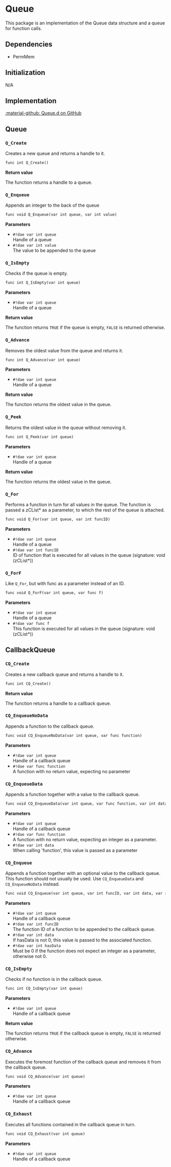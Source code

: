 # Queue
This package is an implementation of the Queue data structure and a queue for function calls.

## Dependencies

- PermMem

## Initialization
N/A

## Implementation
[:material-github: Queue.d on GitHub](https://github.com/Lehona/LeGo/blob/dev/Queue.d)

## Queue

### `Q_Create` 
Creates a new queue and returns a handle to it.
```dae
func int Q_Create()
```
**Return value**

The function returns a handle to a queue.

### `Q_Enqueue`
Appends an integer to the back of the queue
```dae
func void Q_Enqueue(var int queue, var int value)
```
**Parameters**

- `#!dae var int queue`  
    Handle of a queue
- `#!dae var int value`  
    The value to be appended to the queue

### `Q_IsEmpty`
Checks if the queue is empty.
```dae
func int Q_IsEmpty(var int queue)
```
**Parameters**

- `#!dae var int queue`  
    Handle of a queue

**Return value**

The function returns `TRUE` if the queue is empty, `FALSE` is returned otherwise.

### `Q_Advance`
Removes the oldest value from the queue and returns it.
```dae
func int Q_Advance(var int queue)
```
**Parameters**

- `#!dae var int queue`  
    Handle of a queue

**Return value**

The function returns the oldest value in the queue.

### `Q_Peek`
Returns the oldest value in the queue without removing it.
```dae
func int Q_Peek(var int queue)
```
**Parameters**

- `#!dae var int queue`  
    Handle of a queue

**Return value**

The function returns the oldest value in the queue.

### `Q_For`
Performs a function in turn for all values in the queue.
The function is passed a zCList* as a parameter, to which the rest
of the queue is attached.
```dae
func void Q_For(var int queue, var int funcID)
```
**Parameters**

- `#!dae var int queue`  
    Handle of a queue
- `#!dae var int funcID`  
    ID of function that is executed for all values in the queue (signature: void (zCList*))

### `Q_ForF`
Like `Q_For`, but with func as a parameter instead of an ID.
```dae
func void Q_ForF(var int queue, var func f)
```
**Parameters**

- `#!dae var int queue`  
    Handle of a queue
- `#!dae var func f`  
    This function is executed for all values in the queue (signature: void (zCList*))

## CallbackQueue

### `CQ_Create`
Creates a new callback queue and returns a handle to it.
```dae
func int CQ_Create()
```
**Return value**

The function returns a handle to a callback queue.

### `CQ_EnqueueNoData`
Appends a function to the callback queue.
```dae
func void CQ_EnqueueNoData(var int queue, var func function)
```
**Parameters**

- `#!dae var int queue`  
    Handle of a callback queue
- `#!dae var func function`  
    A function with no return value, expecting no parameter

### `CQ_EnqueueData`
Appends a function together with a value to the callback queue.
```dae
func void CQ_EnqueueData(var int queue, var func function, var int data)
```
**Parameters**

- `#!dae var int queue`  
    Handle of a callback queue
- `#!dae var func function`  
    A function with no return value, expecting an integer as a parameter.
- `#!dae var int data`  
    When calling 'function', this value is passed as a parameter

### `CQ_Enqueue`
Appends a function together with an optional value to the callback queue.
This function should not usually be used. Use `CQ_EnqueueData` and `CQ_EnqueueNoData` instead.
```dae
func void CQ_Enqueue(var int queue, var int funcID, var int data, var int hasData)
```
**Parameters**

- `#!dae var int queue`  
    Handle of a callback queue
- `#!dae var int funcID`  
    The function ID of a function to be appended to the callback queue.
- `#!dae var int data`  
    If hasData is not 0, this value is passed to the associated function.
- `#!dae var int hasData`  
    Must be 0 if the function does not expect an integer as a parameter, otherwise not 0.

### `CQ_IsEmpty`
Checks if no function is in the callback queue.
```dae
func int CQ_IsEmpty(var int queue)
```
**Parameters**

- `#!dae var int queue`  
    Handle of a callback queue

**Return value**

The function returns `TRUE` if the callback queue is empty, `FALSE` is returned otherwise.

### `CQ_Advance`
Executes the foremost function of the callback queue and removes it from the callback queue.
```dae
func void CQ_Advance(var int queue)
```
**Parameters**

- `#!dae var int queue`  
    Handle of a callback queue

### `CQ_Exhaust`
Executes all functions contained in the callback queue in turn.
```dae
func void CQ_Exhaust(var int queue)
```
**Parameters**

- `#!dae var int queue`  
    Handle of a callback queue

[//]: # (//TODO check if there are missing functions by Emu)